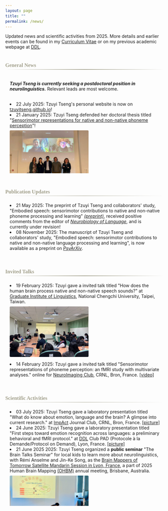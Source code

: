 ```yaml
---
layout: page
title: ""
permalink: /news/
---
```


<style>
.scroll-window {
  max-height: 300px;   /* Adjust height */
  overflow-y: auto;
  padding: 0.5em 1em;
  border-radius: 4px;
  margin-bottom: 3.5em;
  margin-top: 1em;
}

.news-with-pics {
  display: flex;
  align-items: flex-start;
  gap: 1em;
  margin-bottom: 1em;
}

.news-with-pics img {
  width: 250px;
  height: 160px;
  object-fit: cover;
  border-radius: 3px;
  flex-shrink: 0;
  margin-top: 0.5em;
}

.news-with-pics div {
  flex: 1;
}

.gradient-divider {
  border: none;
  height: 1.5px;
  background: linear-gradient(to right, transparent, #A19F8A, transparent);
  margin: 2px 0;
}

h3 {
  margin-bottom: 2px;
  color: #A19F8A;
  font-family: 'Georgia', serif;
}
</style>

Updated news and scientific activities from 2025. More details and earlier events can be found in my <a href="https://tzuyitseng.github.io/cv/">Curriculum Vitae</a> or on my previous academic webpage at <a href="http://www.ddl.cnrs.fr/tseng/">DDL</a>.<br><br>
### General News
<hr class="gradient-divider" />

<div class="scroll-window">

<b>***Tzuyi Tseng is currently seeking a postdoctoral position in neurolinguistics.***</b> Relevant leads are most welcome.<br><br>
<li>22 July 2025: Tzuyi Tseng's personal website is now on <a href="https://tzuyitseng.github.io/">tzuyitseng.github.io</a>!</li>
<li>21 January 2025: Tzuyi Tseng defended her doctoral thesis titled "<a href="https://hal.science/tel-04988192">Sensorimotor representations for native and non-native phoneme perception</a>"!</li>
  <div class="news-with-pics">
    <img src="/assets/img/defense.jpg" alt="defense">
  </div>
</div>

### Publication Updates
<hr class="gradient-divider" />

<div class="scroll-window">

<li>21 May 2025: The preprint of Tzuyi Tseng and collaborators' study, "Embodied speech: sensorimotor contributions to native and non-native phoneme processing and learning" <a href="https://osf.io/preprints/psyarxiv/fqwe8"><em>(preprint)</em></a>, received positive comments from the editor of <a href="https://direct.mit.edu/nol"><em>Neurobiology of Language</em></a>, and is currently under revision!</li>
<li>08 November 2025: The manuscript of Tzuyi Tseng and collaborators' study, "Embodied speech: sensorimotor contributions to native and non-native language processing and learning", is now available as a preprint on <a href="https://osf.io/preprints/psyarxiv/fqwe8"><em>PsyArXiv</em></a>.</li>

</div>

### Invited Talks
<hr class="gradient-divider" />

<div class="scroll-window">
<li>19 February 2025: Tzuyi gave a invited talk titled "How does the human brain process native and non-native speech sounds?" at <a href="https://ling.nccu.edu.tw/eng/PageFront">Graduate Institute of Linguistics</a>, National Chengchi University, Taipei, Taiwan.</li>
  <div class="news-with-pics">
    <img src="/assets/img/talk_GILNCCU2025.jpg" alt="talk_GILNCCU2025">
  </div>
 <li>14 February 2025: Tzuyi gave a invited talk titled "Sensorimotor representations of phoneme perception: an fMRI study with multivariate analyses." online for <a href="https://osf.io/sxkgq/">NeuroImaging Club</a>, CRNL, Bron, France. <a href="https://pod.inserm.fr/video/2239-neuroimaging-club-tzuyi-tseng-202502/">[video]</a></li>
  <div class="news-with-pics">
    <img src="/assets/img/talk_CRNL2025.jpg" alt="talk_CRNL2025">
  </div>
</div>

### Scientific Activities
<hr class="gradient-divider" />

<div class="scroll-window">

<li>03 July 2025: Tzuyi Tseng gave a laboratory presentation titled "What do know about emotion, language and the brain? A glimpse into current research." at <a href="https://www.crnl.fr/fr/equipe/impact">ImpAct</a> Journal Club, CRNL, Bron, France. <a href="https://bsky.app/profile/tzuyitseng.bsky.social/post/3lt2thpfgsk2p">[picture]</a></li>
<li>24 June 2025: Tzuyi Tseng gave a laboratory presentation titled "First steps toward emotion recognition across languages: a preliminary behavioral and fMRI protocol." at <a href="http://www.ddl.cnrs.fr/">DDL</a> Club PAD (Protocole à la Demande/Protocol on Demand), Lyon, France. <a href="https://bsky.app/profile/tzuyitseng.bsky.social/post/3lsh6fxqa3223">[picture]</a></li>
<li>21 June 2025 2025: Tzuyi Tseng organized a <b>public seminar</b> "The Brain Talks Seminar" for local kids to learn more about neurolinguistics, with <a href="http://www.ddl.cnrs.fr/Anselme" style="text-decoration:none;">Rémi Anselme</a> and <a href="http://www.ddl.cnrs.fr/Song" style="text-decoration:none;">Jin-Ke Song</a>, as the <a href="https://ohbm-dic.github.io/kidsreview/2025/mandarin_session/">Brain Mappers of Tomorrow Satellite Mandarin Session in Lyon, France</a>, a part of 2025 Human Brain Mapping <a href="https://www.humanbrainmapping.org/i4a/pages/index.cfm?pageid=4229">(OHBM)</a> annual meeting, Brisbane, Australia.</li>
  <div class="news-with-pics">
    <img src="/assets/img/seminar_BMT2025.jpg" alt="seminar_BMT2025">
  </div>
<li>20 February 2025: Tzuyi Tseng gave a public talk titled "Sensorimotor representation of native and non-native phoneme perception and its application for foreign language learning." at <a href="https://homepage.ntu.edu.tw/~gilntu/">Graduate Institute of Linguistics</a>, National Taiwan University, Taipei, Taiwan. <a href="https://bsky.app/profile/tzuyitseng.bsky.social/post/3lilze57ggc2z">[picture]</a></li>

</div>
